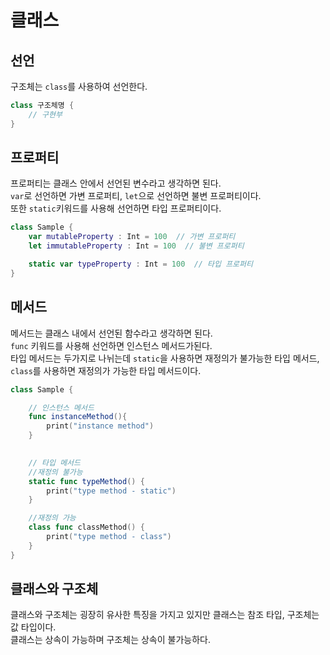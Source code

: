 # 클래스 

## 선언  
구조체는 `class`를 사용하여 선언한다.  
```swift
class 구조체명 {
    // 구현부
}
```

## 프로퍼티
프로퍼티는 클래스 안에서 선언된 변수라고 생각하면 된다.  
`var`로 선언하면 가변 프로퍼티, `let`으로 선언하면 불변 프로퍼티이다.  
또한 `static`키워드를 사용해 선언하면 타입 프로퍼티이다.
```swift
class Sample {
    var mutableProperty : Int = 100  // 가변 프로퍼티
    let immutableProperty : Int = 100  // 불변 프로퍼티 

    static var typeProperty : Int = 100  // 타입 프로퍼티
}
```

## 메서드 
메서드는 클래스 내에서 선언된 함수라고 생각하면 된다.  
`func` 키워드를 사용해 선언하면 인스턴스 메서드가된다.  
타입 메서드는 두가지로 나뉘는데 `static`을 사용하면 재정의가 불가능한 타입 메서드, `class`를 사용하면 재정의가 가능한 타입 메서드이다. 
```swift
class Sample {

    // 인스턴스 메서드
    func instanceMethod(){
        print("instance method")
    }

    
    // 타입 메서드
    //재정의 불가능
    static func typeMethod() {
        print("type method - static")
    }

    //재정의 가능
    class func classMethod() {
        print("type method - class")
    }
}
```

## 클래스와 구조체 
클래스와 구조체는 굉장히 유사한 특징을 가지고 있지만 클래스는 참조 타입, 구조체는 값 타입이다.  
클래스는 상속이 가능하며 구조체는 상속이 불가능하다.

